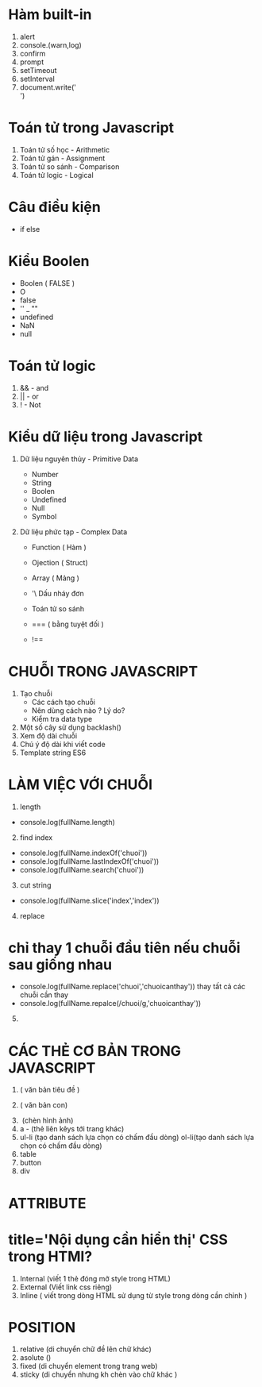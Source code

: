 # Hàm built-in

1.  alert
2.  console.(warn,log)
3.  confirm
4.  prompt
5.  setTimeout
6.  setInterval
7.  document.write('<br>')

# Toán tử trong Javascript

1.  Toán tử số học - Arithmetic
2.  Toán tử gán - Assignment
3.  Toán tử so sánh - Comparison
4.  Toán tử logic - Logical

# Câu điều kiện

- if else

# Kiểu Boolen

- Boolen ( FALSE )
- O
- false
- '' \_ ""
- undefined
- NaN
- null

# Toán tử logic

1. && - and
2. || - or
3. ! - Not

# Kiểu dữ liệu trong Javascript

1. Dữ liệu nguyên thủy - Primitive Data
   - Number
   - String
   - Boolen
   - Undefined
   - Null
   - Symbol
2. Dữ liệu phức tạp - Complex Data

   - Function ( Hàm )
   - Ojection ( Struct)
   - Array ( Mảng )
   - '\ Dấu nháy đơn

   - Toán tử so sánh
   - === ( bằng tuyệt đối )
   - !==

# CHUỖI TRONG JAVASCRIPT

1. Tạo chuỗi
   - Các cách tạo chuỗi
   - Nên dùng cách nào ? Lý do?
   - Kiểm tra data type
2. Một số cây sử dụng backlash(\)
3. Xem độ dài chuỗi
4. Chú ý độ dài khi viết code
5. Template string ES6

# LÀM VIỆC VỚI CHUỖI

1. length

- console.log(fullName.length)

2. find index

- console.log(fullName.indexOf('chuoi'))
- console.log(fullName.lastIndexOf('chuoi'))
- console.log(fullName.search('chuoi'))

3. cut string

- console.log(fullName.slice('index','index'))

4. replace

# chỉ thay 1 chuỗi đầu tiên nếu chuỗi sau giống nhau

- console.log(fullName.replace('chuoi','chuoicanthay'))
  thay tất cả các chuỗi cần thay
- console.log(fullName.repalce(/chuoi/g,'chuoicanthay'))

5.

# CÁC THẺ CƠ BẢN TRONG JAVASCRIPT

1. <h1-h6> ( văn bản tiêu đề )
2. <p> ( văn bản con)
3. <img> (chèn hình ảnh)
4. a - (thẻ liên kêys tới trang khác)
5. ul-li (tạo danh sách lựa chọn có chấm đầu dòng) ol-li(tạo danh sách lựa chọn có chấm đầu dòng)
6. table
7. button
8. div

# ATTRIBUTE

# title='Nội dụng cần hiển thị' CSS trong HTMl?

1. Internal (viết 1 thẻ đóng mở style trong HTML)
2. External (Viết link css riêng)
3. Inline ( viết trong dòng HTML sử dụng từ style trong dòng cần chỉnh )

# POSITION

1. relative (di chuyển chữ đề lên chữ khác)
2. asolute ()
3. fixed (di chuyển element trong trang web)
4. sticky (di chuyển nhưng kh chèn vào chữ khác )
